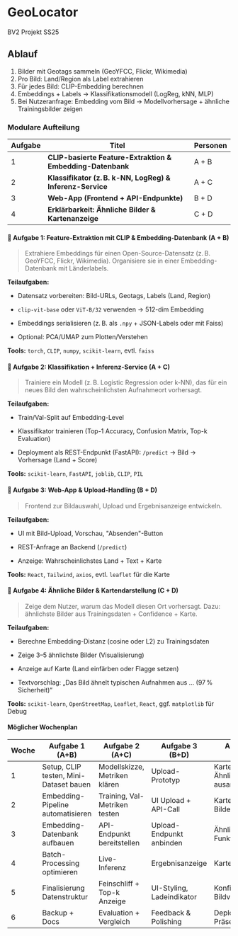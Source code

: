 # GeoLocator
BV2 Projekt SS25
## Ablauf
1. Bilder mit Geotags sammeln (GeoYFCC, Flickr, Wikimedia)
2. Pro Bild: Land/Region als Label extrahieren
3. Für jedes Bild: CLIP-Embedding berechnen  
4. Embeddings + Labels → Klassifikationsmodell (LogReg, kNN, MLP)
5. Bei Nutzeranfrage: Embedding vom Bild → Modellvorhersage + ähnliche Trainingsbilder zeigen


### **Modulare Aufteilung**
| Aufgabe | Titel                                                      | Personen |
| ------- | ---------------------------------------------------------- | -------- |
| 1       | **CLIP-basierte Feature-Extraktion & Embedding-Datenbank** | A + B    |
| 2       | **Klassifikator (z. B. k-NN, LogReg) & Inferenz-Service**  | A + C    |
| 3       | **Web-App (Frontend + API-Endpunkte)**                     | B + D    |
| 4       | **Erklärbarkeit: Ähnliche Bilder & Kartenanzeige**         | C + D    |

#### 🔹 Aufgabe 1: Feature-Extraktion mit CLIP & Embedding-Datenbank (A + B)

> Extrahiere Embeddings für einen Open-Source-Datensatz (z. B. GeoYFCC, Flickr, Wikimedia). Organisiere sie in einer Embedding-Datenbank mit Länderlabels.

**Teilaufgaben:**

- Datensatz vorbereiten: Bild-URLs, Geotags, Labels (Land, Region)
    
- `clip-vit-base` oder `ViT-B/32` verwenden → 512-dim Embedding
    
- Embeddings serialisieren (z. B. als `.npy` + JSON-Labels oder mit Faiss)
    
- Optional: PCA/UMAP zum Plotten/Verstehen
    

**Tools:** `torch`, `CLIP`, `numpy`, `scikit-learn`, evtl. `faiss`


#### 🔹 Aufgabe 2: Klassifikation + Inferenz-Service (A + C)

> Trainiere ein Modell (z. B. Logistic Regression oder k-NN), das für ein neues Bild den wahrscheinlichsten Aufnahmeort vorhersagt.

**Teilaufgaben:**

- Train/Val-Split auf Embedding-Level
    
- Klassifikator trainieren (Top-1 Accuracy, Confusion Matrix, Top-k Evaluation)
    
- Deployment als REST-Endpunkt (FastAPI): `/predict` → Bild → Vorhersage (Land + Score)
    

**Tools:** `scikit-learn`, `FastAPI`, `joblib`, `CLIP`, `PIL`


#### 🔹 Aufgabe 3: Web-App & Upload-Handling (B + D)

> Frontend zur Bildauswahl, Upload und Ergebnisanzeige entwickeln.

**Teilaufgaben:**

- UI mit Bild-Upload, Vorschau, "Absenden"-Button
    
- REST-Anfrage an Backend (`/predict`)
    
- Anzeige: Wahrscheinlichstes Land + Text + Karte
    

**Tools:** `React`, `Tailwind`, `axios`, evtl. `leaflet` für die Karte

#### 🔹 Aufgabe 4: Ähnliche Bilder & Kartendarstellung (C + D)

> Zeige dem Nutzer, warum das Modell diesen Ort vorhersagt. Dazu: ähnlichste Bilder aus Trainingsdaten + Confidence + Karte.

**Teilaufgaben:**

- Berechne Embedding-Distanz (cosine oder L2) zu Trainingsdaten
    
- Zeige 3–5 ähnlichste Bilder (Visualisierung)
    
- Anzeige auf Karte (Land einfärben oder Flagge setzen)
    
- Textvorschlag: „Das Bild ähnelt typischen Aufnahmen aus … (97 % Sicherheit)“
    

**Tools:** `scikit-learn`, `OpenStreetMap`, `Leaflet`, `React`, ggf. `matplotlib` für Debug


#### **Möglicher Wochenplan**
| Woche | Aufgabe 1 (A+B)                        | Aufgabe 2 (A+C)               | Aufgabe 3 (B+D)           | Aufgabe 4 (C+D)                          |
| ----- | -------------------------------------- | ----------------------------- | ------------------------- | ---------------------------------------- |
| 1     | Setup, CLIP testen, Mini-Dataset bauen | Modellskizze, Metriken klären | Upload-Prototyp           | Karten- und Ähnlichkeitsidee ausarbeiten |
| 2     | Embedding-Pipeline automatisieren      | Training, Val-Metriken testen | UI Upload + API-Call      | Karte + Ähnliche Bilder planen           |
| 3     | Embedding-Datenbank aufbauen           | API-Endpunkt bereitstellen    | Upload-Endpunkt anbinden  | Ähnliche-Bild-Funktion                   |
| 4     | Batch-Processing optimieren            | Live-Inferenz                 | Ergebnisanzeige           | Kartenintegration                        |
| 5     | Finalisierung Datenstruktur            | Feinschliff + Top-k Anzeige   | UI-Styling, Ladeindikator | Konfidenz-Text, Bildvergleich UI         |
| 6     | Backup + Docs                          | Evaluation + Vergleich        | Feedback & Polishing      | Deployment & Präsentation                |



